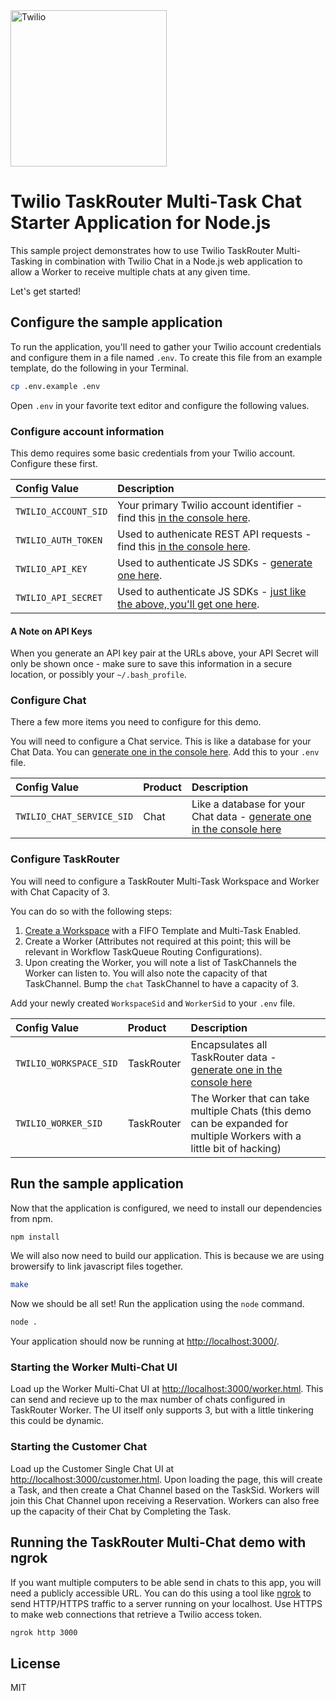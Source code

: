 <a href="https://www.twilio.com">
  <img src="https://static0.twilio.com/marketing/bundles/marketing/img/logos/wordmark-red.svg" alt="Twilio" width="250" />
</a>

# Twilio TaskRouter Multi-Task Chat Starter Application for Node.js

This sample project demonstrates how to use Twilio TaskRouter Multi-Tasking in combination with Twilio Chat in a Node.js web 
application to allow a Worker to receive multiple chats at any given time. 

Let's get started!

## Configure the sample application

To run the application, you'll need to gather your Twilio account credentials and configure them
in a file named `.env`. To create this file from an example template, do the following in your
Terminal.

```bash
cp .env.example .env
```

Open `.env` in your favorite text editor and configure the following values.

### Configure account information

This demo requires some basic credentials from your Twilio account. Configure these first.

| Config Value  | Description |
| :-------------  |:------------- |
`TWILIO_ACCOUNT_SID` | Your primary Twilio account identifier - find this [in the console here](https://www.twilio.com/console).
`TWILIO_AUTH_TOKEN` | Used to authenicate REST API requests - find this [in the console here](https://www.twilio.com/console).
`TWILIO_API_KEY` | Used to authenticate JS SDKs - [generate one here](https://www.twilio.com/console/chat/dev-tools/api-keys).
`TWILIO_API_SECRET` | Used to authenticate JS SDKs - [just like the above, you'll get one here](https://www.twilio.com/console/chat/dev-tools/api-keys).

#### A Note on API Keys

When you generate an API key pair at the URLs above, your API Secret will only be shown once - 
make sure to save this information in a secure location, or possibly your `~/.bash_profile`.

### Configure Chat

There a few more items you need to configure for this demo.

You will need to configure a Chat service. This is like a database for your Chat Data. You can [generate one in the console here](https://www.twilio.com/console/chat/services). Add this to your `.env` file.

| Config Value  | Product | Description |
| :-------------  |:------------- |:------------- |
`TWILIO_CHAT_SERVICE_SID` | Chat | Like a database for your Chat data - [generate one in the console here](https://www.twilio.com/console/chat/services)

### Configure TaskRouter

You will need to configure a TaskRouter Multi-Task Workspace and Worker with Chat Capacity of 3. 

You can do so with the following steps:

1. [Create a Workspace](https://www.twilio.com/console/taskrouter/workspaces) with a FIFO Template and Multi-Task Enabled.
2. Create a Worker (Attributes not required at this point; this will be relevant in Workflow TaskQueue Routing Configurations).
3. Upon creating the Worker, you will note a list of TaskChannels the Worker can listen to. You will also note the capacity of that TaskChannel. Bump the `chat` TaskChannel to have a capacity of 3.

Add your newly created `WorkspaceSid` and `WorkerSid` to your `.env` file.

| Config Value  | Product | Description |
| :-------------  |:------------- |:------------- |
`TWILIO_WORKSPACE_SID` | TaskRouter | Encapsulates all TaskRouter data - [generate one in the console here](https://www.twilio.com/console/taskrouter/workspaces)
`TWILIO_WORKER_SID` | TaskRouter | The Worker that can take multiple Chats (this demo can be expanded for multiple Workers with a little bit of hacking)

## Run the sample application

Now that the application is configured, we need to install our dependencies from npm.

```bash
npm install
```

We will also now need to build our application. This is because we are using browersify to link javascript files together.

```bash
make
```

Now we should be all set! Run the application using the `node` command.

```bash
node .
```

Your application should now be running at [http://localhost:3000/](http://localhost:3000/). 

### Starting the Worker Multi-Chat UI

Load up the Worker Multi-Chat UI at [http://localhost:3000/worker.html](http://localhost:3000/worker.html). This can send and recieve up to the max number of chats configured in TaskRouter Worker. The UI itself only supports 3, but with a little tinkering this could be dynamic.

### Starting the Customer Chat

Load up the Customer Single Chat UI at [http://localhost:3000/customer.html](http://localhost:3000/customer.html). Upon loading the page, this will create a Task, and then create a Chat Channel based on the TaskSid. Workers will join this Chat Channel upon receiving a Reservation. Workers can also free up the capacity of their Chat by Completing the Task.

## Running the TaskRouter Multi-Chat demo with ngrok

If you want multiple computers to be able send in chats to this app, you will need a publicly accessible URL. You can do this using a tool like [ngrok](https://ngrok.com/) to send HTTP/HTTPS traffic to a server running on your localhost. Use HTTPS to make web connections that retrieve a Twilio access token.

```bash
ngrok http 3000
```

## License
MIT
